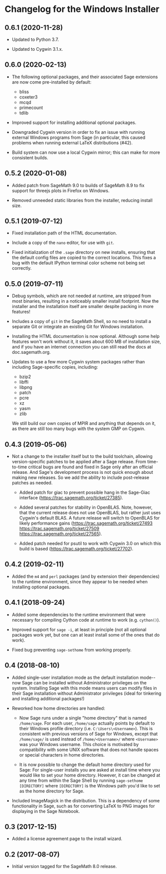 Changelog for the Windows Installer
===================================

0.6.1 (2020-11-28)
------------------

* Updated to Python 3.7.

* Updated to Cygwin 3.1.x.


0.6.0 (2020-02-13)
------------------

* The following optional packages, and their associated Sage extensions are
  now come pre-installed by default:

  * bliss
  * coxeter3
  * mcqd
  * primecount
  * tdlib

* Improved support for installing additional optional packages.

* Downgraded Cygwin version in order to fix an issue with running external
  Windows programs from Sage (in particular, this caused problems when
  running external LaTeX distributions (#42).

* Build system can now use a local Cygwin mirror; this can make for more
  consistent builds.


0.5.2 (2020-01-08)
------------------

* Added patch from SageMath 9.0 to builds of SageMath 8.9 to fix support for
  threejs plots in Firefox on Windows.

* Removed unneeded static libraries from the installer, reducing install
  size.


0.5.1 (2019-07-12)
------------------

* Fixed installation path of the HTML documentation.

* Include a copy of the `nano` editor, for use with `git`.

* Fixed initialization of the `.sage` directory on new installs, ensuring
  that the default config files are copied to the correct locations.  This
  fixes a bug with the default IPython terminal color scheme not being set
  correctly.


0.5.0 (2019-07-11)
------------------

* Debug symbols, which are not needed at runtime, are stripped from most
  binaries, resulting in a noticeably smaller install footprint.  Now the
  installer and the installation itself are smaller despite packing in more
  features!

* Includes a copy of `git` in the SageMath Shell, so no need to install a
  separate Git or integrate an existing Git for Windows installation.

* Installing the HTML documentation is now optional.  Although some help
  features won't work without it, it saves about 600 MB of installation
  size, and if you have an internet connection you can still read the docs
  at doc.sagemath.org.

* Updates to use a few more Cygwin system packages rather than including
  Sage-specific copies, including:

  * bzip2
  * libffi
  * libpng
  * patch
  * pcre
  * xz
  * yasm
  * zlib

  We still build our own copies of MPIR and anything that depends on it,
  as there are still too many bugs with the system GMP on Cygwin.


0.4.3 (2019-05-06)
------------------

* Not a change to the installer itself but to the build toolchain, allowing
  version-specific patches to be applied after a Sage release.  From
  time-to-time critical bugs are found and fixed in Sage only after an
  official release.  And Sage's development process is not quick enough
  about making new releases.  So we add the ability to include post-release
  patches as needed.

  * Added patch for giac to prevent possible hang in the Sage-Giac interface
    (https://trac.sagemath.org/ticket/27385).

  * Added several patches for stability in OpenBLAS.  Note, however, that
    the current release does not use OpenBLAS, but rather just uses
    Cygwin's default BLAS.  A future release will switch to OpenBLAS for
    likely performance gains (https://trac.sagemath.org/ticket/27493
    https://trac.sagemath.org/ticket/27509
    https://trac.sagemath.org/ticket/27565).

  * Added patch needed for psutil to work with Cygwin 3.0 on which this
    build is based (https://trac.sagemath.org/ticket/27702).


0.4.2 (2019-02-11)
------------------

* Added the `m4` and `perl` packages (and by extension their dependencies)
  to the runtime environment, since they appear to be needed when
  installing optional packages.


0.4.1 (2018-09-24)
------------------

* Added some dependencies to the runtime environment that were necessary
  for compiling Cython code at runtime to work (e.g. `cython()`).

* Improved support for `sage -i`, at least in principle (not all optional
  packages work yet, but one can at least install some of the ones that do
  work).

* Fixed bug preventing `sage-sethome` from working properly.


0.4 (2018-08-10)
----------------

* Added single-user installation mode as the default installation mode--now
  Sage can be installed without Administrator privileges on the system.
  Installing Sage with this mode means users can modify files in their Sage
  installation without Administrator privileges (ideal for tinkering and
  installing additional packages!)

* Reworked how home directories are handled:

  * Now Sage runs under a single "home directory" that is named
    `/home/sage`.  For each user, `/home/sage` actually points by default to
    their Windows profile directory (i.e. `C:\Users\<Username>`).  This is
    consistent with previous versions of Sage for Windows, except that
    `/home/sage/` is used instead of `/home/<Username>/` where `<Username>`
    was your Windows username.  This choice is motivated by compatibility
    with some UNIX software that does not handle spaces or special
    characters in home directories.

  * It is now possible to change the default home directory used for Sage:
    For single-user installs you are asked at install time where you would
    like to set your home directory.  However, it can be changed at any time
    from within the Sage Shell by running `sage-sethome [DIRECTORY]` where
    `[DIRECTORY]` is the Windows path you'd like to set as the home
    directory for Sage.

* Included ImageMagick in the distribution.  This is a dependency of some
  functionality in Sage, such as for converting LaTeX to PNG images for
  displaying in the Sage Notebook.


0.3 (2017-12-15)
----------------

* Added a license agreement page to the install wizard.


0.2 (2017-08-07)
----------------

* Initial version tagged for the SageMath 8.0 release.
